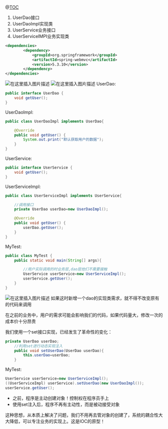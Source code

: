 ﻿@[TOC](目录)

 1. UserDao接口
 2. UserDaoImpI实现类
 3. UserService业务接口
 4. UserServiceIMPI业务实现类

```xml
<dependencies>
        <dependency>
            <groupId>org.springframework</groupId>
            <artifactId>spring-webmvc</artifactId>
            <version>5.3.10</version>
        </dependency>
</dependencies>
```
![在这里插入图片描述](https://img-blog.csdnimg.cn/316cbb85ae934e4884fd03ba7c10b93b.png?x-oss-process=image/watermark,type_ZHJvaWRzYW5zZmFsbGJhY2s,shadow_50,text_Q1NETiBAcHVyaXR5LWdvb2Q=,size_13,color_FFFFFF,t_70,g_se,x_16)
![在这里插入图片描述](https://img-blog.csdnimg.cn/df1858b01f02440e940acdfd4a9d48bb.png?x-oss-process=image/watermark,type_ZHJvaWRzYW5zZmFsbGJhY2s,shadow_50,text_Q1NETiBAcHVyaXR5LWdvb2Q=,size_10,color_FFFFFF,t_70,g_se,x_16)
UserDao:

```java
public interface UserDao {
    void getUser();
}

```
UserDaoImpl:

```java
public class UserDaoImpl implements UserDao{

    @Override
    public void getUser() {
        System.out.print("默认获取用户的数据");
    }
}
```
UserService:

```java
public interface UserService {
    void getUser();
}

```
UserServiceImpl:

```java
public class UserServiceImpl implements UserService{

    //调用接口
    private UserDao userDao=new UserDaoImpl();

    @Override
    public void getUser() {
        userDao.getUser();
    }
}
```
MyTest:

```java
public class MyTest {
    public static void main(String[] args){

        //用户实际调用的时业务层,dao层他们不需要接触
        UserService userService=new UserServiceImpl();
        userService.getUser();
    }
}
```
![在这里插入图片描述](https://img-blog.csdnimg.cn/424b6a6639fa47e589c65bbed2d82fd5.png)
如果这时新增一个dao的实现类需求，就不得不改变原有的代码来调用

在之前的业务中，用户的需求可能会影响我们的代码，如果代码量大，修改一次的成本价十分昂贵

我们使用一个set接口实现，已经发生了革命性的变化：

```java
private UserDao userDao;
    //利用set进行动态实现注入
    public void setUserDao(UserDao userDao){
        this.userDao=userDao;
    }
```

MyTest:

```java
UserService userService=new UserServiceImpl();
((UserServiceImpl) userService).setUserDao(new UserDaoImpl());
userService.getUser();
```

 - 之前，程序是主动创建对象！控制权在程序员手上
 - 使用set注入后，程序不再有主动性，而是被动接受对象

这种思想，从本质上解决了问题，我们不用再去管对象的创建了，系统的耦合性大大降低，可以专注业务的实现上。这是IOC的原型！
